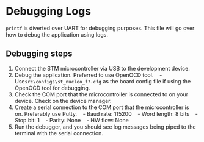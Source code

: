 # Debugging Logs

`printf` is diverted over UART for debugging purposes.
This file will go over how to debug the application using logs.

## Debugging steps

1. Connect the STM microcontroller via USB to the development device.
2. Debug the application. Preferred to use OpenOCD tool.
   - Use`src\configs\st_nucleo_f7.cfg` as the board config file if using the OpenOCD tool for debugging.
3. Check the COM port that the microcontroller is connected to on your device. Check on the device manager.
4. Create a serial connection to the COM port that the microcontroller is on. Preferably use Putty.
   - Baud rate: 115200
   - Word length: 8 bits
   - Stop bit: 1
   - Parity: None
   - HW flow: None
5. Run the debugger, and you should see log messages being piped to the terminal with the serial connection.
